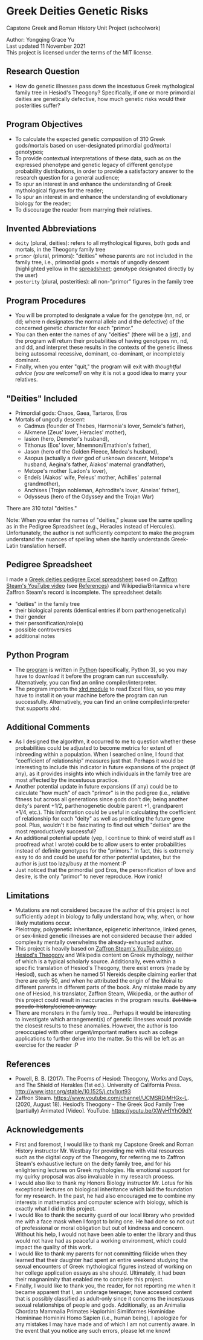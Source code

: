 # Greek Deities Genetic Risks
Capstone Greek and Roman History Unit Project (schoolwork)

Author: Yongqing Grace Yu \
Last updated 11 November 2021 \
This project is licensed under the terms of the MIT license.


## Research Question
- How do genetic illnesses pass down the incestuous Greek mythological family tree in Hesiod's Theogony? Specifically, if one or more primordial deities are genetically defective, how much genetic risks would their posterities suffer?


## Program Objectives
- To calculate the expected genetic composition of 310 Greek gods/mortals based on user-designated primordial god/mortal genotypes;
- To provide contextual interpretations of these data, such as on the expressed phenotype and genetic legacy of different genotype probability distributions, in order to provide a satisfactory answer to the research question for a general audience;
- To spur an interest in and enhance the understanding of Greek mythological figures for the reader;
- To spur an interest in and enhance the understanding of evolutionary biology for the reader;
- To discourage the reader from marrying their relatives.


## Invented Abbreviations
- `deity` (plural, deities): refers to all mythological figures, both gods and mortals, in the Theogony family tree
- `primor` (plural, primors): "deities" whose parents are not included in the family tree, i.e., primordial gods + mortals of ungodly descent (highlighted yellow in the [spreadsheet](https://github.com/yyu1230/High-School/blob/main/greek_deities_genetic_risks/greek_deities_pedigree.xlsx); genotype designated directly by the user)
- `posterity` (plural, posterities): all non-"primor" figures in the family tree


## Program Procedures
- You will be prompted to designate a value for the genotype (nn, nd, or dd; where n designates the normal allele and d the defective) of the concerned genetic character for each "primor."
- You can then enter the names of any "deities" (there will be a [list](https://github.com/yyu1230/High-School/blob/main/greek_deities_genetic_risks/greek_deities_pedigree.xlsx)), and the program will return their probabilities of having genotypes nn, nd, and dd, and interpret these results in the contexts of the genetic illness being autosomal recessive, dominant, co-dominant, or incompletely dominant.
- Finally, when you enter "quit," the program will exit with *thoughtful advice (you are welcome!)* on why it is not a good idea to marry your relatives.


## "Deities" Included
- Primordial gods: Chaos, Gaea, Tartaros, Eros
- Mortals of ungodly descent:
  + Cadmus (founder of Thebes, Harmonia's lover, Semele's father),
  + Alkmene (Zeus' lover, Heracles' mother),
  + Iasion (hero, Demeter's husband),
  + Tithonus (Eos' lover, Mnemnon/Emathion's father),
  + Jason (hero of the Golden Fleece, Medea's husband),
  + Asopus (actually a river god of unknown descent, Metope's husband, Aegina's father, Aiakos' maternal grandfather),
  + Metope's mother (Ladon's lover),
  + Endeïs (Aiakos' wife, Peleus' mother, Achilles' paternal grandmother),
  + Anchises (Trojan nobleman, Aphrodite's lover, Aineias' father),
  + Odysseus (hero of the Odyssey and the Trojan War)

There are 310 total "deities."

Note: When you enter the names of "deities," please use the same spelling as in the Pedigree Spreadsheet (e.g., Heracles instead of Hercules). Unfortunately, the author is not sufficiently competent to make the program understand the nuances of spelling when she hardly understands Greek-Latin translation herself.


## Pedigree Spreadsheet
I made a [Greek deities pedigree Excel spreadsheet](https://github.com/yyu1230/High-School/blob/main/greek_deities_genetic_risks/greek_deities_pedigree.xlsx) based on [Zaffron Steam's YouTube video](https://youtu.be/XWyH1YhO9dY) (see [References](https://github.com/yyu1230/High-School/tree/main/greek_deities_genetic_risks#references)) and Wikipedia/Britannica where Zaffron Steam's record is incomplete. The spreadsheet details
- "deities" in the family tree
- their biological parents (identical entries if born parthenogenetically)
- their gender
- their personification/role(s)
- possible controversies
- additional notes


## Python Program
- The [program](https://github.com/yyu1230/High-School/blob/main/greek_deities_genetic_risks/greek_deities_genetic_risks.py) is written in [Python](https://www.python.org/) (specifically, Python 3), so you may have to download it before the program can run successfully. Alternatively, you can find an online compiler/interpreter.
- The program imports the [xlrd module](https://xlrd.readthedocs.io/en/latest/) to read Excel files, so you may have to install it on your machine before the program can run successfully. Alternatively, you can find an online compiler/interpreter that supports xlrd.


## Additional Comments
- As I designed the algorithm, it occurred to me to question whether these probabilities could be adjusted to become metrics for extent of inbreeding within a population. When I searched online, I found that "coefficient of relationship" measures just that. Perhaps it would be interesting to include this indicator in future expansions of the project (if any), as it provides insights into which individuals in the family tree are most affected by the incestuous practice.
- Another potential update in future expansions (if any) could be to calculate "how much" of each "primor" is in the pedigree (i.e., relative fitness but across all generations since gods don't die; being another deity's parent +1/2, parthenogenetic double parent +1, grandparent +1/4, etc.). This information could be useful in calculating the coefficient of relationship for each "deity" as well as predicting the future gene pool. Plus, wouldn't it be fascinating to find out which "deities" are the most reproductively successful?
- An additional potential update (yep, I continue to think of weird stuff as I proofread what I wrote) could be to allow users to enter probabilities instead of definite genotypes for the "primors." In fact, this is extremely easy to do and could be useful for other potential updates, but the author is just too lazy/busy at the moment :P
- Just noticed that the primordial god Eros, the personification of love and desire, is the only "primor" to never reproduce. How ironic!


## Limitations
- Mutations are not considered because the author of this project is not sufficiently adept in biology to fully understand how, why, when, or how likely mutations occur.
- Pleiotropy, polygenetic inheritance, epigenetic inheritance, linked genes, or sex-linked genetic illnesses are not considered because their added complexity mentally overwhelms the already-exhausted author.
- This project is heavily based on [Zaffron Steam's YouTube video on Hesiod's Theogony](https://youtu.be/XWyH1YhO9dY) and Wikipedia content on Greek mythology, neither of which is a typical scholarly source. Additionally, even within a specific translation of Hesiod's Theogony, there exist errors (made by Hesiod), such as when he named 51 Nereids despite claiming earlier that there are only 50, and when he attributed the origin of the Moirai to different parents in different parts of the book. Any mistake made by any one of Hesiod, his translator, Zaffron Steam, Wikipedia, or the author of this project could result in inaccuracies in the program results. ~~But this is pseudo-history/science anyway.~~
- There are monsters in the family tree... Perhaps it would be interesting to investigate which arrangement(s) of genetic illnesses would provide the closest results to these anomalies. However, the author is too preoccupied with other urgent/important matters such as college applications to further delve into the matter. So this will be left as an exercise for the reader :P


## References
- Powell, B. B. (2017). The Poems of Hesiod: Theogony, Works and Days, and The Shield of Herakles (1st ed.). University of California Press. http://www.jstor.org/stable/10.1525/j.ctv1xxt93
- Zaffron Steam. https://www.youtube.com/channel/UCMSRDiMHGx-L. (2020, August 18). Hesiod’s Theogony - The Greek God Family Tree (partially) Animated \[Video]. YouTube. https://youtu.be/XWyH1YhO9dY


## Acknowledgements
- First and foremost, I would like to thank my Capstone Greek and Roman History instructor Mr. Westbay for providing me with vital resources such as the digital copy of the Theogony, for referring me to Zaffron Steam's exhaustive lecture on the deity family tree, and for his enlightening lectures on Greek mythologies. His emotional support for my quirky proposal was also invaluable in my research process.
- I would also like to thank my Honors Biology instructor Mr. Lotus for his exceptional lectures on biological inheritance which laid the foundation for my research. In the past, he had also encouraged me to combine my interests in mathematics and computer science with biology, which is exactly what I did in this project.
- I would like to thank the security guard of our local library who provided me with a face mask when I forgot to bring one. He had done so not out of professional or moral obligation but out of kindness and concern. Without his help, I would not have been able to enter the library and thus would not have had as peaceful a working environment, which could impact the quality of this work.
- I would like to thank my parents for not committing filicide when they learned that their daughter had spent an entire weekend studying the sexual encounters of Greek mythological figures instead of working on her college application essays as she should. Ultimately, it had been their magnanimity that enabled me to complete this project.
- Finally, I would like to thank you, the reader, for not reporting me when it became apparent that I, an underage teenager, have accessed content that is possibly classified as adult-only since it concerns the incestuous sexual relationships of people and gods. Additionally, as an Animalia Chordata Mammalia Primates Haplorhini Simiiformes Hominidae Homininae Hominini Homo Sapien (i.e., human being), I apologize for any mistakes I may have made and of which I am not currently aware. In the event that you notice any such errors, please let me know!

